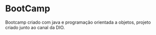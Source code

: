 # BootCamp
Bootcamp criado com java e programação orientada a objetos, projeto criado junto ao canal da DIO.
